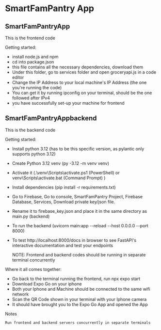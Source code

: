 # SmartFamPantry App

## SmartFamPantryApp

This is the frontend code

Getting started:
- install node.js and npm
- cd into package.json
- this file contains all the necessary dependencies, download them
- Under this folder, go to services folder and open groceryapi.js in a code editor
- Change the IP Address to your local machine's IP Address (the one you're running the code)
- You can get it by running ipconfig on your terminal, should be the one followed after IPv4
- you have successfully set-up your machine for frontend

## SmartFamPantryAppbackend

This is the backend code

Getting started:
- Install python 3.12 (has to be this specific version, as pylantic only supports python 3.12)
- Create Python 3.12 venv (py -3.12 -m venv venv)
- Activate it (.\venv\Scripts\activate.ps1 (PowerShell) or venv\Scripts\activate.bat (Command Prompt) )
- Install dependencies (pip install -r requirements.txt)
- Go to Firebase, Go to console, SmartFamPantry Project, Firebase Database, Services, Download private key/json file.
- Rename it to firebase_key.json and place it in the same directory as main.py (backend)
- To run the backend (uvicorn main:app --reload --host 0.0.0.0 --port 8000)
- To test http://localhost:8000/docs in browser to see FastAPI's interactive documentation and test your endpoints

  NOTE: Frontend and backend codes should be running in separate terminal concurrently



Where it all comes together:

- Go back to the terminal running the frontend, run npx expo start
- Download Expo Go on your iphone
- Both your Iphone and Machine should be connected to the same wifi network
- Scan the QR Code shown in your terminal with your Iphone camera
- It should have brought you to the Expo Go App and opened the App


Notes

    Run frontend and backend servers concurrently in separate terminals
